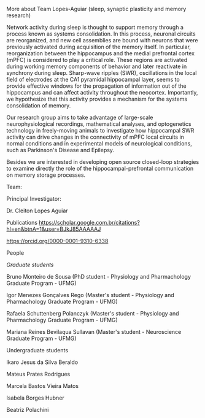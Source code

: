More about Team Lopes-Aguiar (sleep, synaptic plasticity and memory research)

Network activity during sleep is thought to support memory through a process known as systems consolidation. In this process, neuronal circuits are reorganized, and new cell assemblies are bound with neurons that were previously activated during acquisition of the memory itself. In particular, reorganization between the hippocampus and the medial prefrontal cortex (mPFC) is considered to play a critical role. These regions are activated during working memory components of behavior and later reactivate in synchrony during sleep. Sharp-wave ripples (SWR), oscillations in the local field of electrodes at the CA1 pyramidal hippocampal layer, seems to provide effective windows for the propagation of information out of the hippocampus and can affect activity throughout the neocortex. Importantly, we hypothesize that this activity provides a mechanism for the systems consolidation of memory. 

Our research group aims to take advantage of large-scale neurophysiological recordings, mathematical analyses, and optogenetics technology in freely-moving animals to investigate how hippocampal SWR activity can drive changes in the connectivity of mPFC local circuits in normal conditions and in experimental models of neurological conditions, such as Parkinson's Disease and Epilepsy. 

Besides we are interested in developing open source closed-loop strategies to examine directly the role of the hippocampal-prefrontal communication on memory storage processes. 

Team:

Principal Investigator: 

Dr. Cleiton Lopes Aguiar 

Publications
https://scholar.google.com.br/citations?hl=en&btnA=1&user=BJkJ85AAAAAJ

https://orcid.org/0000-0001-9310-6338 

People

*Graduate students*

Bruno Monteiro de Sousa (PhD student - Physiology and Pharmachology Graduate Program - UFMG)

Igor Menezes Gonçalves Rego (Master's student - Physiology and Pharmachology Graduate Program - UFMG)

Rafaela Schuttenberg Polanczyk (Master's student - Physiology and Pharmachology Graduate Program - UFMG)

Mariana Reines Bevilaqua Sullavan (Master's student - Neuroscience Graduate Program - UFMG)

Undergraduate students

Ikaro Jesus da Silva Beraldo

Mateus Prates Rodrigues

Marcela Bastos Vieira Matos

Isabela Borges Hubner

Beatriz Polachini


 
